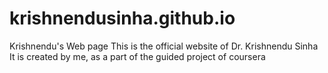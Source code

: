 # krishnendusinha.github.io
Krishnendu's Web page
This is the official website of Dr. Krishnendu Sinha
It is created by me, as a part of the guided project of coursera
